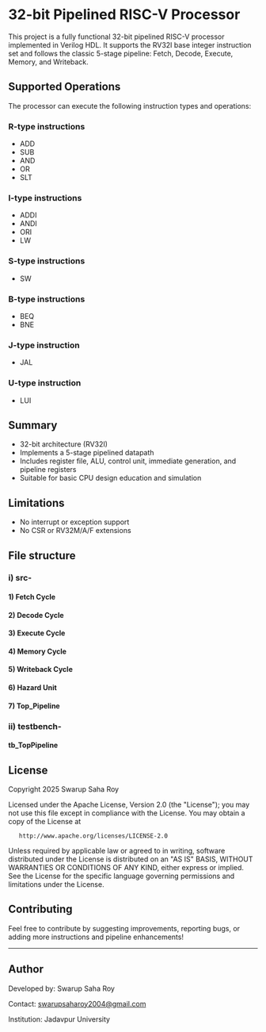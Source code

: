 # 32-bit Pipelined RISC-V Processor

This project is a fully functional 32-bit pipelined RISC-V processor implemented in Verilog HDL. It supports the RV32I base integer instruction set and follows the classic 5-stage pipeline: Fetch, Decode, Execute, Memory, and Writeback.

## Supported Operations

The processor can execute the following instruction types and operations:

### R-type instructions
- ADD
- SUB
- AND
- OR
- SLT

### I-type instructions
- ADDI
- ANDI
- ORI
- LW

### S-type instructions
- SW

### B-type instructions
- BEQ
- BNE

### J-type instruction
- JAL

### U-type instruction
- LUI

## Summary

- 32-bit architecture (RV32I)
- Implements a 5-stage pipelined datapath
- Includes register file, ALU, control unit, immediate generation, and pipeline registers
- Suitable for basic CPU design education and simulation

## Limitations

- No interrupt or exception support
- No CSR or RV32M/A/F extensions
## File structure
### i) src-
#### 1) Fetch Cycle
#### 2) Decode Cycle
#### 3) Execute Cycle
#### 4) Memory Cycle
#### 5) Writeback Cycle
#### 6) Hazard Unit
#### 7) Top_Pipeline
### ii) testbench-
#### tb_TopPipeline

## License

   Copyright 2025 Swarup Saha Roy

   Licensed under the Apache License, Version 2.0 (the "License");
   you may not use this file except in compliance with the License.
   You may obtain a copy of the License at

       http://www.apache.org/licenses/LICENSE-2.0

   Unless required by applicable law or agreed to in writing, software
   distributed under the License is distributed on an "AS IS" BASIS,
   WITHOUT WARRANTIES OR CONDITIONS OF ANY KIND, either express or implied.
   See the License for the specific language governing permissions and
   limitations under the License.


## Contributing

Feel free to contribute by suggesting improvements, reporting bugs, or adding more instructions and pipeline enhancements!

---

## Author

Developed by: Swarup Saha Roy

Contact: swarupsaharoy2004@gmail.com 

Institution: Jadavpur University

